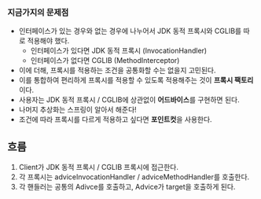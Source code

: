 ### 지금가지의 문제점
* 인터페이스가 있는 경우와 없는 경우에 나누어서 JDK 동적 프록시와 CGLIB를 따로 적용해야 했다.
  * 인터페이스가 있다면 JDK 동적 프록시 (InvocationHandler)
  * 인터페이스가 없다면 CGLIB (MethodInterceptor)
* 이에 더해, 프록시를 적용하는 조건을 공통화할 수는 없을지 고민된다.
* 이를 통합하여 편리하게 프록시를 적용할 수 있도록 적용해주는 것이 **프록시 팩토리**이다.
* 사용자는 JDK 동적 프록시 / CGLIB에 상관없이 **어드바이스**를 구현하면 된다.
* 나머지 추상화는 스프링이 알아서 해준다!
* 조건에 따라 프록시를 다르게 적용하고 싶다면 **포인트컷**을 사용한다.

## 흐름
1. Client가 JDK 동적 프록시 / CGLIB 프록시에 접근한다.
2. 각 프록시는 adviceInvocationHandler / adviceMethodHandler를 호출한다.
3. 각 핸들러는 공통의 Adivce를 호출하고, Advice가 target을 호출하게 된다.